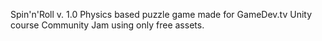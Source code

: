 Spin'n'Roll v. 1.0
Physics based puzzle game made for GameDev.tv Unity course Community Jam using only free assets.


